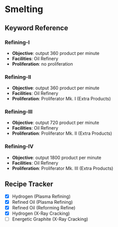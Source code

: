 # Smelting

## Keyword Reference

### Refining-I

- **Objective**: output 360 product per minute
- **Facilities**: Oil Refinery
- **Proliferation**: no proliferation

### Refining-II

- **Objective**: output 360 product per minute
- **Facilities**: Oil Refinery
- **Proliferation**: Proliferator Mk. I (Extra Products)

### Refining-III

- **Objective**: output 720 product per minute
- **Facilities**: Oil Refinery
- **Proliferation**: Proliferator Mk. II (Extra Products)

### Refining-IV

- **Objective**: output 1800 product per minute
- **Facilities**: Oil Refinery
- **Proliferation**: Proliferator Mk. III (Extra Products)

## Recipe Tracker

- [x] Hydrogen (Plasma Refining)
- [x] Refined Oil (Plasma Refining)
- [x] Refined Oil (Reforming Refine)
- [x] Hydrogen (X-Ray Cracking)
- [ ] Energetic Graphite (X-Ray Cracking)